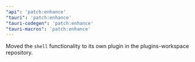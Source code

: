```yaml
---
"api": 'patch:enhance'
"tauri": 'patch:enhance'
"tauri-codegen": 'patch:enhance'
"tauri-macros": 'patch:enhance'
---
```


Moved the `shell` functionality to its own plugin in the plugins-workspace repository.

